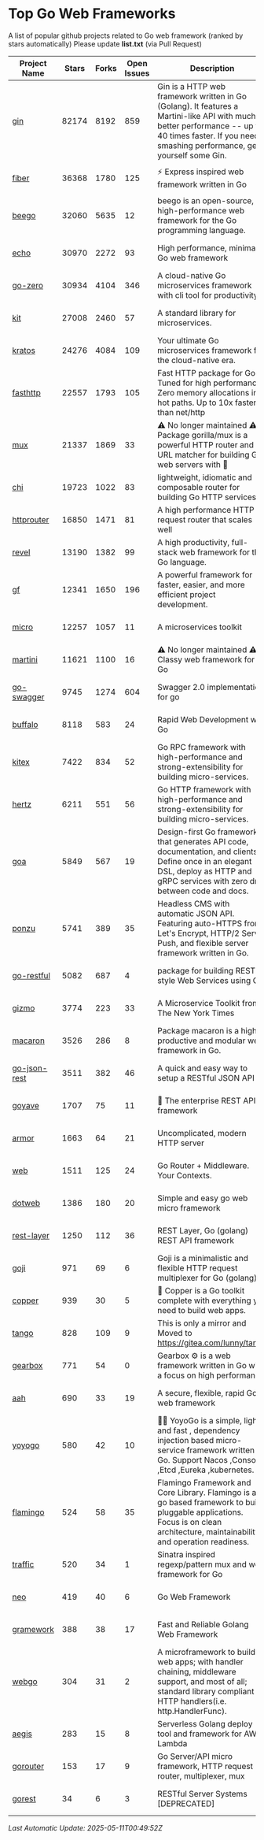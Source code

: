 # Top Go Web Frameworks
A list of popular github projects related to Go web framework (ranked by stars automatically)
Please update **list.txt** (via Pull Request)

| Project Name | Stars | Forks | Open Issues | Description | Last Commit |
| ------------ | ----- | ----- | ----------- | ----------- | ----------- |
| [gin](https://github.com/gin-gonic/gin) | 82174 | 8192 | 859 | Gin is a HTTP web framework written in Go (Golang). It features a Martini-like API with much better performance -- up to 40 times faster. If you need smashing performance, get yourself some Gin. | 2025-04-21 14:05:28 |
| [fiber](https://github.com/gofiber/fiber) | 36368 | 1780 | 125 | ⚡️ Express inspired web framework written in Go | 2025-05-09 11:58:41 |
| [beego](https://github.com/beego/beego) | 32060 | 5635 | 12 | beego is an open-source, high-performance web framework for the Go programming language. | 2025-05-03 12:54:27 |
| [echo](https://github.com/labstack/echo) | 30970 | 2272 | 93 | High performance, minimalist Go web framework | 2025-04-04 08:01:42 |
| [go-zero](https://github.com/zeromicro/go-zero) | 30934 | 4104 | 346 | A cloud-native Go microservices framework with cli tool for productivity. | 2025-05-10 15:43:13 |
| [kit](https://github.com/go-kit/kit) | 27008 | 2460 | 57 | A standard library for microservices. | 2024-03-13 13:42:15 |
| [kratos](https://github.com/go-kratos/kratos) | 24276 | 4084 | 109 | Your ultimate Go microservices framework for the cloud-native era. | 2025-04-29 07:46:18 |
| [fasthttp](https://github.com/valyala/fasthttp) | 22557 | 1793 | 105 | Fast HTTP package for Go. Tuned for high performance. Zero memory allocations in hot paths. Up to 10x faster than net/http | 2025-05-09 23:57:14 |
| [mux](https://github.com/gorilla/mux) | 21337 | 1869 | 33 | ⚠️ No longer maintained ⚠️  Package gorilla/mux is a powerful HTTP router and URL matcher for building Go web servers with 🦍 | 2024-06-19 23:50:04 |
| [chi](https://github.com/go-chi/chi) | 19723 | 1022 | 83 | lightweight, idiomatic and composable router for building Go HTTP services | 2025-02-18 09:00:55 |
| [httprouter](https://github.com/julienschmidt/httprouter) | 16850 | 1471 | 81 | A high performance HTTP request router that scales well | 2024-01-30 10:56:56 |
| [revel](https://github.com/revel/revel) | 13190 | 1382 | 99 | A high productivity, full-stack web framework for the Go language. | 2022-04-12 20:53:30 |
| [gf](https://github.com/gogf/gf) | 12341 | 1650 | 196 | A powerful framework for faster, easier, and more efficient project development. | 2025-05-07 11:06:00 |
| [micro](https://github.com/micro/micro) | 12257 | 1057 | 11 | A microservices toolkit | 2025-05-08 13:10:05 |
| [martini](https://github.com/go-martini/martini) | 11621 | 1100 | 16 | ⚠️ No longer maintained ⚠️  Classy web framework for Go | 2017-01-21 21:58:54 |
| [go-swagger](https://github.com/go-swagger/go-swagger) | 9745 | 1274 | 604 | Swagger 2.0 implementation for go | 2025-05-07 07:39:31 |
| [buffalo](https://github.com/gobuffalo/buffalo) | 8118 | 583 | 24 | Rapid Web Development w/ Go | 2025-05-08 16:10:11 |
| [kitex](https://github.com/cloudwego/kitex) | 7422 | 834 | 52 | Go RPC framework with high-performance and strong-extensibility for building micro-services. | 2025-05-07 07:24:07 |
| [hertz](https://github.com/cloudwego/hertz) | 6211 | 551 | 56 | Go HTTP framework with high-performance and strong-extensibility for building micro-services. | 2025-05-07 07:25:08 |
| [goa](https://github.com/goadesign/goa) | 5849 | 567 | 19 | Design-first Go framework that generates API code, documentation, and clients. Define once in an elegant DSL, deploy as HTTP and gRPC services with zero drift between code and docs. | 2025-05-05 17:47:44 |
| [ponzu](https://github.com/ponzu-cms/ponzu) | 5741 | 389 | 35 | Headless CMS with automatic JSON API. Featuring auto-HTTPS from Let's Encrypt, HTTP/2 Server Push, and flexible server framework written in Go. | 2020-01-02 00:14:32 |
| [go-restful](https://github.com/emicklei/go-restful) | 5082 | 687 | 4 | package for building REST-style Web Services using Go | 2025-03-11 11:17:39 |
| [gizmo](https://github.com/nytimes/gizmo) | 3774 | 223 | 33 | A Microservice Toolkit from The New York Times | 2021-04-30 15:27:05 |
| [macaron](https://github.com/go-macaron/macaron) | 3526 | 286 | 8 | Package macaron is a high productive and modular web framework in Go. | 2025-04-19 20:12:29 |
| [go-json-rest](https://github.com/ant0ine/go-json-rest) | 3511 | 382 | 46 | A quick and easy way to setup a RESTful JSON API | 2017-09-13 04:12:08 |
| [goyave](https://github.com/go-goyave/goyave) | 1707 | 75 | 11 | 🍐 The enterprise REST API framework | 2025-04-22 13:09:44 |
| [armor](https://github.com/labstack/armor) | 1663 | 64 | 21 | Uncomplicated, modern HTTP server | 2019-08-03 18:10:09 |
| [web](https://github.com/gocraft/web) | 1511 | 125 | 24 | Go Router + Middleware. Your Contexts. | 2019-02-07 15:06:52 |
| [dotweb](https://github.com/devfeel/dotweb) | 1386 | 180 | 20 | Simple and easy go web micro framework | 2023-12-13 02:13:17 |
| [rest-layer](https://github.com/rs/rest-layer) | 1250 | 112 | 36 | REST Layer, Go (golang) REST API framework | 2021-09-30 23:58:01 |
| [goji](https://github.com/goji/goji) | 971 | 69 | 6 | Goji is a minimalistic and flexible HTTP request multiplexer for Go (golang) | 2019-01-26 23:58:29 |
| [copper](https://github.com/gocopper/copper) | 939 | 30 | 5 | 🚀‏‏‎    ‎‏‏‎‏‏‎‎‎‎‎‎Copper is a Go toolkit complete with everything you need to build web apps. | 2025-05-05 20:25:15 |
| [tango](https://github.com/lunny/tango) | 828 | 109 | 9 | This is only a mirror and Moved to https://gitea.com/lunny/tango | 2019-05-17 03:31:10 |
| [gearbox](https://github.com/gogearbox/gearbox) | 771 | 54 | 0 | Gearbox :gear: is a web framework written in Go with a focus on high performance | 2022-09-21 00:20:37 |
| [aah](https://github.com/go-aah/aah) | 690 | 33 | 19 | A secure, flexible, rapid Go web framework | 2020-09-02 02:31:20 |
| [yoyogo](https://github.com/yoyofx/yoyogo) | 580 | 42 | 10 | 🦄🌈 YoyoGo is a simple, light and fast , dependency injection based micro-service framework written in Go. Support Nacos ,Consoul ,Etcd ,Eureka ,kubernetes. | 2024-02-07 09:13:19 |
| [flamingo](https://github.com/i-love-flamingo/flamingo) | 524 | 58 | 35 | Flamingo Framework and Core Library. Flamingo is a go based framework to build pluggable applications. Focus is on clean architecture, maintainability and operation readiness. | 2025-04-28 09:22:18 |
| [traffic](https://github.com/gravityblast/traffic) | 520 | 34 | 1 | Sinatra inspired regexp/pattern mux and web framework for Go | 2015-11-26 21:31:07 |
| [neo](https://github.com/ivpusic/neo) | 419 | 40 | 6 | Go Web Framework | 2017-08-14 23:54:31 |
| [gramework](https://github.com/gramework/gramework) | 388 | 38 | 17 | Fast and Reliable Golang Web Framework | 2023-10-27 14:01:05 |
| [webgo](https://github.com/naughtygopher/webgo) | 304 | 31 | 2 | A microframework to build web apps; with handler chaining, middleware support, and most of all; standard library compliant HTTP handlers(i.e. http.HandlerFunc). | 2024-10-20 08:43:36 |
| [aegis](https://github.com/tmaiaroto/aegis) | 283 | 15 | 8 | Serverless Golang deploy tool and framework for AWS Lambda | 2019-07-28 17:59:41 |
| [gorouter](https://github.com/vardius/gorouter) | 153 | 17 | 9 | Go Server/API micro framework, HTTP request router, multiplexer, mux | 2024-09-05 02:45:54 |
| [gorest](https://github.com/tideland/gorest) | 34 | 6 | 3 | RESTful Server Systems [DEPRECATED] | 2017-11-10 13:00:37 |

*Last Automatic Update: 2025-05-11T00:49:52Z*
